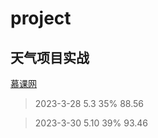 # project
## 天气项目实战
[慕课网](https://coding.imooc.com/learn/list/546.html)

> 2023-3-28     5.3     35%     88.56

> 2023-3-30     5.10    39%     93.46